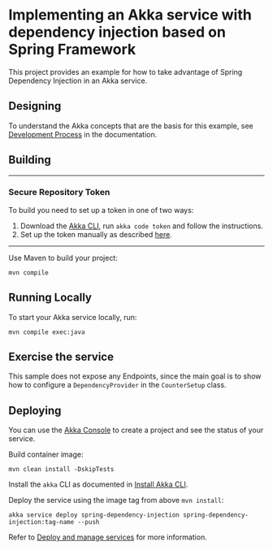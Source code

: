 # Implementing an Akka service with dependency injection based on Spring Framework

This project provides an example for how to take advantage of Spring Dependency Injection in an Akka service.

## Designing

To understand the Akka concepts that are the basis for this example, see [Development Process](https://doc.akka.io/concepts/development-process.html) in the documentation.

## Building

---

### Secure Repository Token

To build you need to set up a token in one of two ways:

1. Download the [Akka CLI](https://doc.akka.io/operations/cli/installation.html), run `akka code token` and follow the instructions.
2. Set up the token manually as described [here](https://account.akka.io/token).

---

Use Maven to build your project:

```shell
mvn compile
```

## Running Locally

To start your Akka service locally, run:

```shell
mvn compile exec:java
```

## Exercise the service

This sample does not expose any Endpoints, since the main goal is to show how to configure a `DependencyProvider` in the `CounterSetup` class.

## Deploying

You can use the [Akka Console](https://console.akka.io) to create a project and see the status of your service.

Build container image:

```shell
mvn clean install -DskipTests
```

Install the `akka` CLI as documented in [Install Akka CLI](https://doc.akka.io/operations/cli/installation.html).

Deploy the service using the image tag from above `mvn install`:

```shell
akka service deploy spring-dependency-injection spring-dependency-injection:tag-name --push
```

Refer to [Deploy and manage services](https://doc.akka.io/operations/services/deploy-service.html)
for more information.
